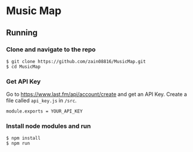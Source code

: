 # Music Map

## Running

### Clone and navigate to the repo
```
$ git clone https://github.com/zain08816/MusicMap.git
$ cd MusicMap
```
### Get API Key
Go to https://www.last.fm/api/account/create and get an API Key.
Create a file called `api_key.js` in `/src`.
```
module.exports = YOUR_API_KEY
```

### Install node modules and run
```
$ npm install
$ npm run
```
